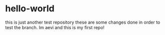 # hello-world
this is just another test repository 
these are some changes done in order to test the branch.
Im aevi and this is my first repo!

